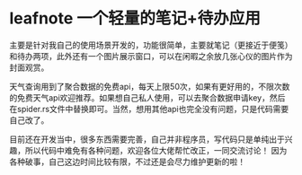 # leafnote 一个轻量的笔记+待办应用

主要是针对我自己的使用场景开发的，功能很简单，主要就笔记（更接近于便笺）和待办两项，此外还有一个图片展示窗口，可以在闲暇之余放几张心仪的图片作为封面观赏。

天气查询用到了聚合数据的免费api，每天上限50次，如果有更好用的，不限次数的免费天气api欢迎推荐。如果想自己私人使用，可以去聚合数据申请key，然后在spider.rs文件中替换即可。当然，想用其他api也完全没有问题，只是代码需要自己改了。

目前还在开发当中，很多东西需要完善，自己并非程序员，写代码只是单纯出于兴趣，所以代码中难免有各种问题，欢迎各位大佬帮忙改正，一同交流讨论！
因为各种破事，自己这边时间比较有限，不过还是会尽力维护更新的啦！
